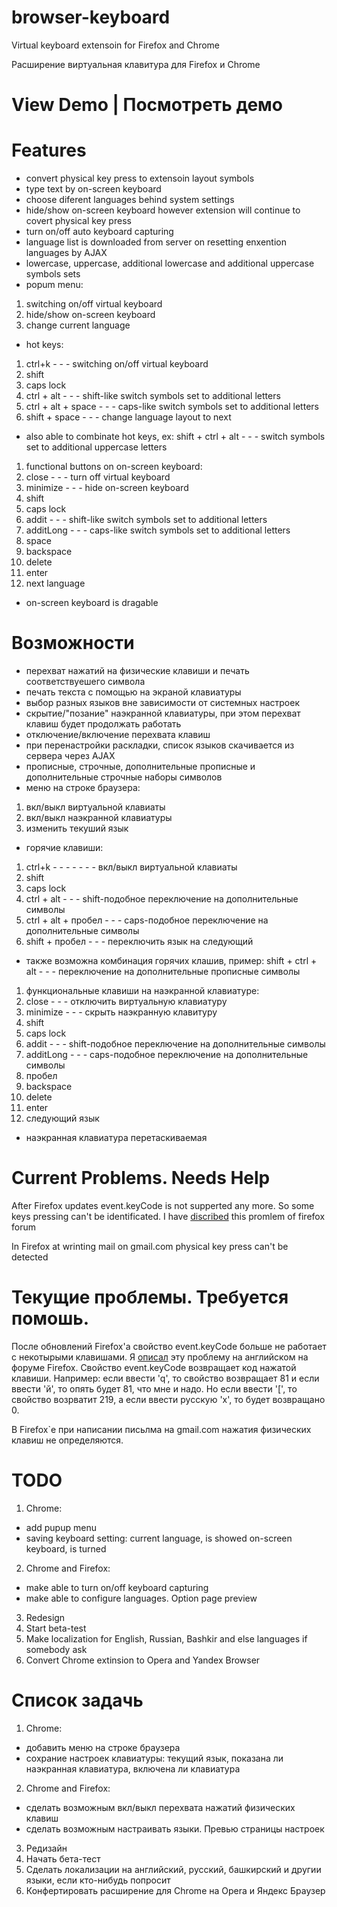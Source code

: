 # browser-keyboard
Virtual keyboard extensoin for Firefox and Chrome

Расширение виртуальная клавитура для Firefox и Chrome

# View Demo | Посмотреть демо


# Features 

* convert physical key press to extensoin layout symbols
* type text by on-screen keyboard
* choose diferent languages behind system settings
* hide/show on-screen keyboard however extension will continue to covert physical key press
* turn on/off auto keyboard capturing
* language list is downloaded from server on resetting enxention languages by AJAX
* lowercase, uppercase, additional lowercase and additional uppercase symbols sets
* popum menu: 
1. switching on/off virtual keyboard
2. hide/show on-screen keyboard
3. change current language
* hot keys:

1. ctrl+k - - - switching on/off virtual keyboard
2. shift
3. caps lock
4. ctrl + alt - - - shift-like switch symbols set to additional letters
5. ctrl + alt + space - - - caps-like switch symbols set to additional letters
6. shift + space - - - change language layout to next

* also able to combinate hot keys, ex: shift + ctrl + alt - - - switch symbols set to additional uppercase letters

1. functional buttons on on-screen keyboard:
2. close - - - turn off virtual keyboard
3. minimize - - - hide on-screen keyboard
4. shift
5. caps lock
6. addit - - - shift-like switch symbols set to additional letters
7. additLong - - - caps-like switch symbols set to additional letters
8. space
9. backspace
10. delete
11. enter
12. next language

* on-screen keyboard is dragable

# Возможности
* перехват нажатий на физические клавиши и печать соответствуешего символа
* печать текста с помощью на экраной клавиатуры
* выбор разных языков вне зависимости от системных настроек
* скрытие/"позание" наэкранной клавиатуры, при этом перехват клавиш будет продолжать работать
* отключение/включение перехвата клавиш
* при перенастройки раскладки, список языков скачивается из сервера через AJAX
* прописные, строчные, дополнительные прописные и дополнительные строчные наборы символов
* меню на строке браузера: 

1. вкл/выкл виртуальной клавиаты
2. вкл/выкл наэкранной клавиатуры
3. изменить текуший язык

* горячие клавиши:

1. ctrl+k - - - - - - - вкл/выкл виртуальной клавиаты
2. shift
3. caps lock
4. ctrl + alt - - - shift-подобное переключение на дополнительные символы
5. ctrl + alt + пробел - - - caps-подобное переключение на дополнительные символы
6. shift + пробел - - - переключить язык на следующий

* также возможна комбинация горячих клашив, пример: shift + ctrl + alt - - - переключение на дополнительные прописные символы

1. функциональные клавиши на наэкранной клавиатуре:
2. close - - - отключить виртуальную клавиатуру
3. minimize - - - скрыть наэкранную клавитуру
4. shift
5. caps lock
6. addit - - - shift-подобное переключение на дополнительные символы
7. additLong - - - caps-подобное переключение на дополнительные символы
8. пробел
9. backspace
10. delete
11. enter
12. следующий язык

* наэкранная клавиатура перетаскиваемая

# Current Problems. Needs Help
After Firefox updates event.keyCode is not supperted any more. So some keys pressing can't be identificated. I have [discribed](https://forums.mozilla.org/viewtopic.php?f=27&t=23447) this promlem of firefox forum

In Firefox at wrinting mail on gmail.com physical key press can't be detected

# Текущие проблемы. Требуется помошь.
После обновлений Firefox'а свойство event.keyCode больше не работает с некотырыми клавишами. Я [описал](https://forums.mozilla.org/viewtopic.php?f=27&t=23447) эту проблему на английском на форуме Firefox. Свойство event.keyCode возвращает код нажатой клавиши. Например: если ввести 'q', то свойство возвращает 81 и если ввести 'й', то опять будет 81, что мне и надо. Но если ввести '[', то свойство возрватит 219, а если ввести русскую 'х', то будет возвращано 0.

В Firefox`е при написании письлма на gmail.com нажатия физических клавиш не определяются.

# TODO
1. Chrome:

* add pupup menu
* saving keyboard setting: current language, is showed on-screen keyboard, is turned

2. Chrome and Firefox:

* make able to turn on/off keyboard capturing
* make able to configure languages. Option page preview

3. Redesign 
4. Start beta-test
5. Make localization for English, Russian, Bashkir and else languages if somebody ask
6. Convert Chrome extinsion to Opera and Yandex Browser


# Список задачь
1. Chrome:

* добавить меню на строке браузера
* сохрание настроек клавиатуры: текущий язык, показана ли наэкранная клавиатура, включена ли клавиатура

2. Chrome and Firefox:

* сделать возможным вкл/выкл перехвата нажатий физических клавиш
* сделать возможным настраивать языки. Превью страницы настроек

3. Редизайн
4. Начать бета-тест
5. Сделать локализации на английский, русский, башкирский и другии языки, если кто-нибудь попросит
6. Конфертировать расширение для Chrome на Opera и Яндекс Браузер
